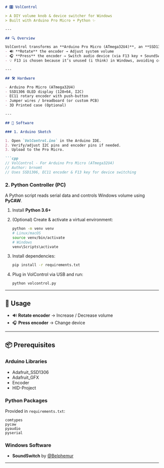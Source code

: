 ```markdown
# 🎛️ VolControl

> A DIY volume knob & device switcher for Windows  
> Built with Arduino Pro Micro + Python ✨

---

## 🔍 Overview

VolControl transforms an **Arduino Pro Micro (ATmega32U4)**, an **SSD1306 OLED** screen, and an **EC11 rotary encoder** into a sleek volume controller.  
- 🔊 **Rotate** the encoder → Adjust system volume  
- 🎧 **Press** the encoder → Switch audio device (via F13 key + SoundSwitch)  
- 💡 F13 is chosen because it’s unused (i think) in Windows, avoiding conflicts

---

## 🛠️ Hardware

- Arduino Pro Micro (ATmega32U4)  
- SSD1306 OLED display (128×64, I2C)  
- EC11 rotary encoder with push-button  
- Jumper wires / breadboard (or custom PCB)
- 3D Printed case (Optional) 

---

## 💾 Software

### 1. Arduino Sketch

1. Open `VolControl.ino` in the Arduino IDE.  
2. Verify/adjust I2C pins and encoder pins if needed.  
3. Upload to the Pro Micro.

```cpp
// VolControl - For Arduino Pro Micro (ATmega32U4)
// Author: brnomt
// Uses SSD1306, EC11 encoder & F13 key for device switching
```

### 2. Python Controller (PC)

A Python script reads serial data and controls Windows volume using **PyCAW**.

1. Install **Python 3.6+**  
2. (Optional) Create & activate a virtual environment:

   ```bash
   python -m venv venv
   # Linux/macOS
   source venv/bin/activate
   # Windows
   venv\Scripts\activate
   ```

3. Install dependencies:

   ```bash
   pip install -r requirements.txt
   ```

4. Plug in VolControl via USB and run:

   ```bash
   python volcontrol.py
   ```

---

## 🚀 Usage

- 🔊 **Rotate encoder** → Increase / Decrease volume  
- 🎧 **Press encoder** → Change device

---

## 📦 Prerequisites

### Arduino Libraries

- Adafruit_SSD1306  
- Adafruit_GFX
- Encoder
- HID-Project

### Python Packages

Provided in `requirements.txt`:

```
comtypes
pycaw
pyaudio
pyserial
```

### Windows Software

- **SoundSwitch** by [@Belphemur](https://github.com/Belphemur/SoundSwitch)

---
